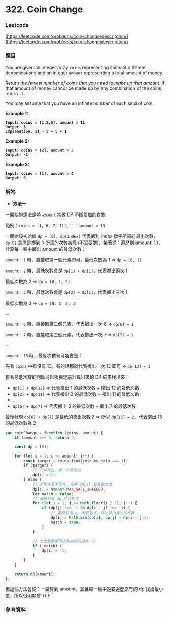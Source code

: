 # 322. Coin Change

### Leetcode

[https://leetcode.com/problems/coin-change/description/](https://leetcode.com/problems/coin-change/description/)

### 題目

You are given an integer array `coins` representing coins of different denominations and an integer `amount` representing a total amount of money.

Return _the fewest number of coins that you need to make up that amount_. If that amount of money cannot be made up by any combination of the coins, return `-1`.

You may assume that you have an infinite number of each kind of coin.

&#x20;

**Example 1:**

<pre><code><strong>Input: coins = [1,2,5], amount = 11
</strong><strong>Output: 3
</strong><strong>Explanation: 11 = 5 + 5 + 1
</strong></code></pre>

**Example 2:**

<pre><code><strong>Input: coins = [2], amount = 3
</strong><strong>Output: -1
</strong></code></pre>

**Example 3:**

<pre><code><strong>Input: coins = [1], amount = 0
</strong><strong>Output: 0
</strong></code></pre>

### 解答 <a href="#ti-jie" id="ti-jie"></a>

* **方法一**

一開始的想法是將 `amount` 當做 DP 不斷累加的對象

範例：`coins = [1, 6, 7, 11],`` ``amount = 13`

一開始設初始值 `dp = [0]`，`dp[index]` 代表擲到 index 數字所需的最小次數，`dp[0]` 意思是擲到 0 所需的次數為零 (不需要擲)，接著從 1  遍歷到 amount: 13，計算每一輪中擲出 amount 的最低次數：

`amount: 1` 時，直接取第一個元素即可，最低次數為 1 => `dp = [0, 1]`

`amount: 2` 時，最低次數會是 `dp[1] + dp[1]`，代表擲出兩次 1

最低次數為 2  => `dp = [0, 1, 2]`

`amount: 3` 時，最低次數會是 `dp[2] + dp[1]`，代表擲出三次 1

最低次數為 3  => `dp = [0, 1, 2, 3]`

...

`amount: 6` 時，直接取第二個元素，代表擲出一次 6 => `dp[6] = 1`

`amount: 7` 時，直接取第三個元素，代表擲出一次 7 => `dp[7] = 1`

...

`amount: 13` 時，最低次數有可能會是：

先看 `coins` 中有沒有 13，有的話那就代表擲出一次 13 即可 => `dp[13] = 1`

接著最低次數的判斷可以根據之前計算出來的 DP 結果找出來：

* `dp[1] + dp[12]`  => 代表擲出 1 的最低次數 + 擲出 12 的最低次數
* `dp[2] + dp[11]` => 代表擲出 2 的最低次數 + 擲出 11 的最低次數
* ...
* `dp[6] + dp[7]` => 代表擲出 6 的最低次數 + 擲出 7 的最低次數

最後發現 `dp[6] + dp[7]` 是最低的擲出次數 2 => 所以 `dp[13] = 2`，代表擲出 13 的最低次數為 2

```javascript
var coinChange = function (coins, amount) {
    if (amount === 0) return 0;

    const dp = [0];

    for (let i = 1; i <= amount; i++) {
        const target = coins.find(coin => coin === i);
        if (target) {
            // 元素存在，擲一次就可以
            dp[i] = 1;
        } else {
            // 如果元素不存在，先把 dp[i] 設為最大值
            dp[i] = Number.MAX_SAFE_INTEGER;
            let match = false;
            // 遍歷前面 dp 的可能性
            for (let j = 1; j <= Math.floor(i / 2); j++) {
                if (dp[j] !== -1 && dp[i - j] !== -1) {
                    // 遍歷前面 dp 的可能性，找出最小擲出的次數
                    dp[i] = Math.min(dp[i], dp[j] + dp[i - j]);
                    match = true;
                }
            }
            
            // 怎麼擲都擲不出來的狀況設為 -1
            if (!match) {
                dp[i] = -1;
            }
        }
    }

    return dp[amount];
};
```

但這個方法會從 1 一路算到 amount，並且每一輪中還要遍歷原有的 dp 找出最小值，所以很明顯會 TLE



### 參考資料
